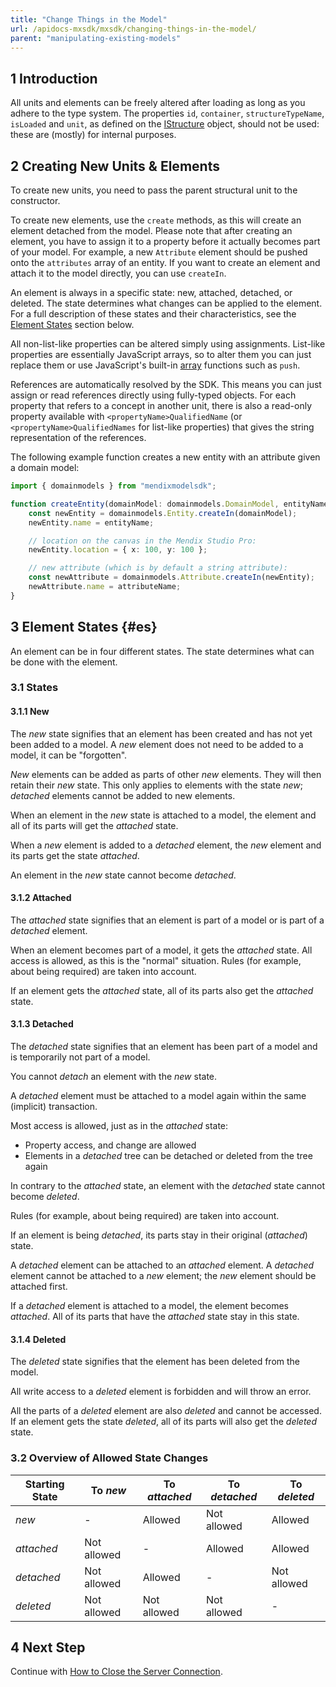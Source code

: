 ```yaml
---
title: "Change Things in the Model"
url: /apidocs-mxsdk/mxsdk/changing-things-in-the-model/
parent: "manipulating-existing-models"
---
```


## 1 Introduction

All units and elements can be freely altered after loading as long as you adhere to the type system. The properties `id`, `container`, `structureTypeName`, `isLoaded` and `unit`, as defined on the [IStructure](https://apidocs.rnd.mendix.com/modelsdk/latest/interfaces/istructure.html) object, should not be used: these are (mostly) for internal purposes.

## 2 Creating New Units & Elements

To create new units, you need to pass the parent structural unit to the constructor.

To create new elements, use the `create` methods, as this will create an element detached from the model. Please note that after creating an element, you have to assign it to a property before it actually becomes part of your model. For example, a new `Attribute` element should be pushed onto the `attributes` array of an entity. If you want to create an element and attach it to the model directly, you can use `createIn`.

An element is always in a specific state: new, attached, detached, or deleted. The state determines what changes can be applied to the element. For a full description of these states and their characteristics, see the [Element States](#es) section below.

All non-list-like properties can be altered simply using assignments. List-like properties are essentially JavaScript arrays, so to alter them you can just replace them or use JavaScript's built-in [array](https://developer.mozilla.org/en-US/docs/Web/JavaScript/Reference/Global_Objects/Array) functions such as `push`.

References are automatically resolved by the SDK. This means you can just assign or read references directly using fully-typed objects. For each property that refers to a concept in another unit, there is also a read-only property available with `<propertyName>QualifiedName` (or `<propertyName>QualifiedNames` for list-like properties) that gives the string representation of the references.

The following example function creates a new entity with an attribute given a domain model:

```typescript
import { domainmodels } from "mendixmodelsdk";

function createEntity(domainModel: domainmodels.DomainModel, entityName: string, attributeName: string) {
    const newEntity = domainmodels.Entity.createIn(domainModel);
    newEntity.name = entityName;

    // location on the canvas in the Mendix Studio Pro:
    newEntity.location = { x: 100, y: 100 };

    // new attribute (which is by default a string attribute):
    const newAttribute = domainmodels.Attribute.createIn(newEntity);
    newAttribute.name = attributeName;
}
```

## 3 Element States {#es}

An element can be in four different states. The state determines what can be done with the element.

### 3.1 States

#### 3.1.1 New

The _new_ state signifies that an element has been created and has not yet been added to a model. A _new_ element does not need to be added to a model, it can be "forgotten".

_New_ elements can be added as parts of other _new_ elements. They will then retain their _new_ state. This only applies to elements with
the state _new_; _detached_ elements cannot be added to new elements.

When an element in the _new_ state is attached to a model, the element and all of its parts will get the _attached_ state.

When a _new_ element is added to a _detached_ element, the _new_ element and its parts get the state _attached_.

An element in the _new_ state cannot become _detached_.

#### 3.1.2 Attached

The _attached_ state signifies that an element is part of a model or is part of a _detached_ element.

When an element becomes part of a model, it gets the _attached_ state. All access is allowed, as this is the "normal" situation. Rules (for example, about being required) are taken into account.

If an element gets the _attached_ state, all of its parts also get the _attached_ state.

#### 3.1.3 Detached

The _detached_ state signifies that an element has been part of a model and is temporarily not part of a model.

You cannot _detach_ an element with the _new_ state.

A _detached_ element must be attached to a model again within the same (implicit) transaction.

Most access is allowed, just as in the _attached_ state:

-   Property access, and change are allowed
-   Elements in a _detached_ tree can be detached or deleted from the tree again

In contrary to the _attached_ state, an element with the _detached_ state cannot become _deleted_.

Rules (for example, about being required) are taken into account.

If an element is being _detached_, its parts stay in their original (_attached_) state.

A _detached_ element can be attached to an _attached_ element. A _detached_ element cannot be attached to a _new_ element; the _new_ element should be attached first.

If a _detached_ element is attached to a model, the element becomes _attached_. All of its parts that have the _attached_ state stay in this state.

#### 3.1.4 Deleted

The _deleted_ state signifies that the element has been deleted from the model.

All write access to a _deleted_ element is forbidden and will throw an error.

All the parts of a _deleted_ element are also _deleted_ and cannot be accessed. If an element gets the state _deleted_, all of its parts will also get the _deleted_ state.

### 3.2 Overview of Allowed State Changes

| Starting State | To _new_    | To _attached_ | To _detached_ | To _deleted_ |
| -------------- | ----------- | ------------- | ------------- | ------------ |
| _new_          | -           | Allowed       | Not allowed   | Allowed      |
| _attached_     | Not allowed | -             | Allowed       | Allowed      |
| _detached_     | Not allowed | Allowed       | -             | Not allowed  |
| _deleted_      | Not allowed | Not allowed   | Not allowed   | -            |

## 4 Next Step

Continue with [How to Close the Server Connection](/apidocs-mxsdk/mxsdk/closing-the-server-connection/).
